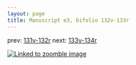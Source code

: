 ```yaml
---
layout: page
title: Manuscript e3, bifolio 132v-133r
---
```


prev: [131v-132r](../131v-132r/) next: [133v-134r](../133v-134r/)



[![Linked to zoomble image](http://www.homermultitext.org/iipsrv?IIIF=/project/homer/pyramidal/deepzoom/hmt/e3bifolio/v1/vb_132v_133r.tif/full/2000,/0/default.jpg)](http://www.homermultitext.org/ict2/?urn=urn:cite2:hmt:e3bifolio.v1:vb_132v_133r)

